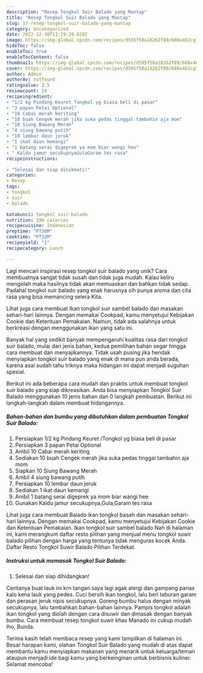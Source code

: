 ```yaml
---
description: "Resep Tongkol Suir Balado yang Mantap"
title: "Resep Tongkol Suir Balado yang Mantap"
slug: 17-resep-tongkol-suir-balado-yang-mantap
category: Uncategorized
date: 2022-12-30T11:19:29.620Z
image: https://img-global.cpcdn.com/recipes/d595f50a18262f89/680x482cq70/tongkol-suir-balado-foto-resep-utama.jpg
hideToc: false
enableToc: true
enableTocContent: false
thumbnail: https://img-global.cpcdn.com/recipes/d595f50a18262f89/680x482cq70/tongkol-suir-balado-foto-resep-utama.jpg
cover: https://img-global.cpcdn.com/recipes/d595f50a18262f89/680x482cq70/tongkol-suir-balado-foto-resep-utama.jpg
author: Admin
authorAv: notfound
ratingvalue: 3.5
reviewcount: 24
recipeingredient:
- "1/2 kg Pindang Keuret Tongkol yg biasa beli di pasar"
- "3 papan Petai Optional"
- "10 Cabai merah keriting"
- "10 buah Cengek merah jika suka pedas tinggal tambahin aja mom"
- "10 Siung Bawang Merah"
- "4 siung bawang putih"
- "10 lembar daun jeruk"
- "1 ikat daun kemangi"
- "1 batang serai digeprek ya mom biar wangi hee"
- " Kaldu jamur secukupnyaGulaGaram tes rasa"
recipeinstructions:

- "Selesai dan siap dinikmati!"
categories:
- Resep
tags:
- tongkol
- suir
- balado

katakunci: tongkol suir balado 
nutrition: 190 calories
recipecuisine: Indonesian
preptime: "PT38M"
cooktime: "PT32M"
recipeyield: "1"
recipecategory: Lunch

---
```





Lagi mencari inspirasi resep tongkol suir balado yang unik? Cara membuatnya sangat tidak susah dan tidak juga mudah. Kalau keliru mengolah maka hasilnya tidak akan memuaskan dan bahkan tidak sedap. Padahal tongkol suir balado yang enak harusnya sih punya aroma dan cita rasa yang bisa memancing selera Kita.





Lihat juga cara membuat Ikan tongkol suir sambel balado dan masakan sehari-hari lainnya. Dengan memakai Cookpad, kamu menyetujui Kebijakan Cookie dan Ketentuan Pemakaian. Namun, tidak ada salahnya untuk berkreasi dengan menggunakan ikan yang satu ini.

Banyak hal yang sedikit banyak mempengaruhi kualitas rasa dari tongkol suir balado, mulai dari jenis bahan, kedua pemilihan bahan segar hingga cara membuat dan menyajikannya. Tidak usah pusing jika hendak menyiapkan tongkol suir balado yang enak di mana pun anda berada, karena asal sudah tahu triknya maka hidangan ini dapat menjadi suguhan spesial.






Berikut ini ada beberapa cara mudah dan praktis untuk membuat tongkol suir balado yang siap dikreasikan. Anda bisa menyiapkan Tongkol Suir Balado menggunakan 10 jenis bahan dan 0 langkah pembuatan. Berikut ini langkah-langkah dalam membuat hidangannya.

<!--inarticleads1-->

##### Bahan-bahan dan bumbu yang dibutuhkan dalam pembuatan Tongkol Suir Balado:

1. Persiapkan 1/2 kg Pindang Keuret /Tongkol yg biasa beli di pasar
1. Persiapkan 3 papan Petai Optional
1. Ambil 10 Cabai merah keriting
1. Sediakan 10 buah Cengek merah jika suka pedas tinggal tambahin aja mom
1. Siapkan 10 Siung Bawang Merah
1. Ambil 4 siung bawang putih
1. Persiapkan 10 lembar daun jeruk
1. Sediakan 1 ikat daun kemangi
1. Ambil 1 batang serai digeprek ya mom biar wangi hee
1. Gunakan  Kaldu jamur secukupnya,Gula,Garam tes rasa


Lihat juga cara membuat Balado ikan tongkol basah dan masakan sehari-hari lainnya. Dengan memakai Cookpad, kamu menyetujui Kebijakan Cookie dan Ketentuan Pemakaian. Ikan tongkol suir sambel balado Nah di halaman ini, kami merangkum daftar resto pilihan yang menjual menu tongkol suwir balado pilihan dengan harga yang tentunya tidak menguras kocek Anda. Daftar Resto Tongkol Suwir Balado Pilihan Terdekat. 

<!--inarticleads2-->

##### Instruksi untuk memasak Tongkol Suir Balado:


1. Selesai dan siap dihidangkan!

Ceritanya buat lauk ini krn tangan saya lagi agak alergi dan gampang panas kalo kena lauk yang pedes. Cuci bersih ikan tongkol, lalu beri taburan garam dan perasan jeruk nipis secukupnya. Goreng bumbu halus dengan minyak secukupnya, lalu tambahkan bahan-bahan lainnya. Pampis tongkol adalah ikan tongkol yang diolah dengan cara disuwir dan dimasak dengan banyak bumbu. Cara membuat resep tongkol suwir khas Manado ini cukup mudah lho, Bunda. 

Terima kasih telah membaca resep yang kami tampilkan di halaman ini. Besar harapan kami, olahan Tongkol Suir Balado yang mudah di atas dapat membantu kamu menyiapkan makanan yang menarik untuk keluarga/teman ataupun menjadi ide bagi kamu yang berkeinginan untuk berbisnis kuliner. Selamat mencoba!

